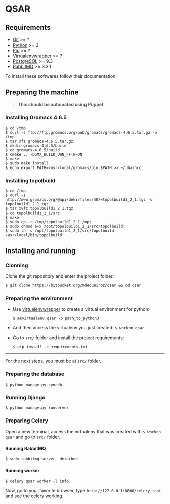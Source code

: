 # QSAR

## Requirements

* [Git](http://git-scm.com/) >= ?
* [Python](https://www.python.org/) >= 3
* [Pip](http://www.pip-installer.org/en/latest/) >= ?
* [Virtualenvwrapper](http://virtualenvwrapper.readthedocs.org/en/latest/) >= ?
* [PostgreSQL](http://www.postgresql.org/) >= 9.3
* [RabbitMQ](https://www.rabbitmq.com/) >= 3.3.1

To install these softwares follow their documentation.

## Preparing the machine

> **This should be automated using Puppet**



### Installing Gromacs 4.6.5

```
$ cd /tmp
$ curl -s ftp://ftp.gromacs.org/pub/gromacs/gromacs-4.6.5.tar.gz -o /tmp
$ tar xfz gromacs-4.6.5.tar.gz
$ mkdir gromacs-4.6.5/build
$ cd gromacs-4.6.5/build
$ cmake .. -DGMX_BUILD_OWN_FFTW=ON
$ make
$ sudo make install
$ echo export PATH=/usr/local/gromacs/bin:$PATH >> ~/.bashrc
```

### Installing topolbuild

```
$ cd /tmp
$ curl -s http://www.gromacs.org/@api/deki/files/40/=topolbuild1_2_1.tgz -o topolbuild1_2_1.tgz
$ tar xvfz topolbuild1_2_1.tgz
$ cd topolbuild1_2_1/src
$ make
$ sudo cp -r /tmp/topolbuild1_2_1 /opt
$ sudo chmod a+x /opt/topolbuild1_2_1/src/topolbuild
$ sudo ln -s /opt/topolbuild1_2_1/src/topolbuild /usr/local/bin/topolbuild
```


## Installing and running <our-project-name>

### Clonning

Clone the <our-project-name> git repository and enter the project folder:

`$ git clone https://bitbucket.org/mdequeiroz/qsar && cd qsar`

### Preparing the environment

- Use [virtualenvwrapper](http://virtualenvwrapper.readthedocs.org/en/latest/) to create a virtual environment for python:

	`$ mkvirtualenv qsar -p path_to_python3`

- And then access the virtualenv you just created: `$ workon qsar`

- Go to `src/` folder and install the project requirements:

	`$ pip install -r requirements.txt`
	
---
For the next steps, you must be at `src/` folder.

### Preparing the database

`$ python manage.py syncdb`

### Running Django

`$ python manage.py runserver`

### Preparing Celery
Open a new terminal, access the virtualenv that was created with `$ workon qsar` and go to `src/` folder.

#### Running RabbitMQ

`$ sudo rabbitmq-server -detached`

#### Running worker

`$ celery qsar worker -l info`


Now, go to your favorite browser, type `http://127.0.0.1:8000/celery-test` and see the celery working.